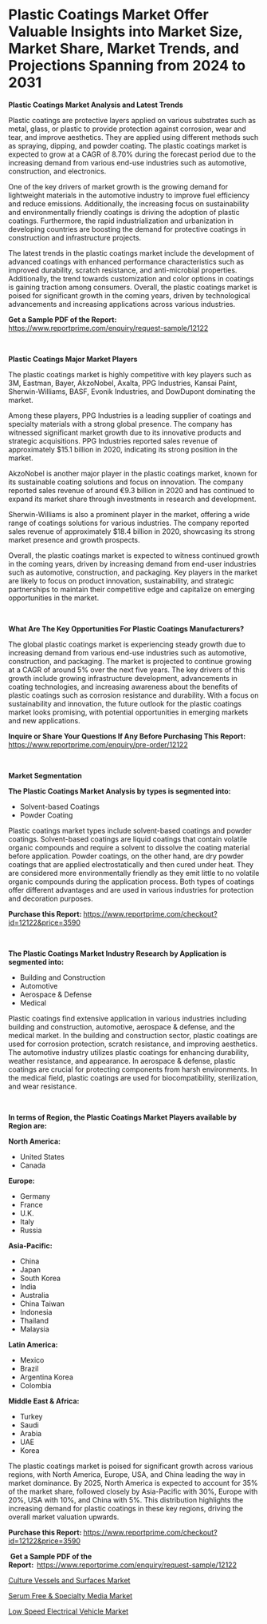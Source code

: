 <p><h1>Plastic Coatings Market Offer Valuable Insights into Market Size, Market Share, Market Trends, and Projections Spanning from 2024 to 2031</h1></p><p><strong>Plastic Coatings Market Analysis and Latest Trends</strong></p>
<p><p>Plastic coatings are protective layers applied on various substrates such as metal, glass, or plastic to provide protection against corrosion, wear and tear, and improve aesthetics. They are applied using different methods such as spraying, dipping, and powder coating. The plastic coatings market is expected to grow at a CAGR of 8.70% during the forecast period due to the increasing demand from various end-use industries such as automotive, construction, and electronics.</p><p>One of the key drivers of market growth is the growing demand for lightweight materials in the automotive industry to improve fuel efficiency and reduce emissions. Additionally, the increasing focus on sustainability and environmentally friendly coatings is driving the adoption of plastic coatings. Furthermore, the rapid industrialization and urbanization in developing countries are boosting the demand for protective coatings in construction and infrastructure projects.</p><p>The latest trends in the plastic coatings market include the development of advanced coatings with enhanced performance characteristics such as improved durability, scratch resistance, and anti-microbial properties. Additionally, the trend towards customization and color options in coatings is gaining traction among consumers. Overall, the plastic coatings market is poised for significant growth in the coming years, driven by technological advancements and increasing applications across various industries.</p></p>
<p><strong>Get a Sample PDF of the Report:&nbsp;</strong> <a href="https://www.reportprime.com/enquiry/request-sample/12122">https://www.reportprime.com/enquiry/request-sample/12122</a></p>
<p>&nbsp;</p>
<p><strong>Plastic Coatings Major Market Players</strong></p>
<p><p>The plastic coatings market is highly competitive with key players such as 3M, Eastman, Bayer, AkzoNobel, Axalta, PPG Industries, Kansai Paint, Sherwin-Williams, BASF, Evonik Industries, and DowDupont dominating the market. </p><p>Among these players, PPG Industries is a leading supplier of coatings and specialty materials with a strong global presence. The company has witnessed significant market growth due to its innovative products and strategic acquisitions. PPG Industries reported sales revenue of approximately $15.1 billion in 2020, indicating its strong position in the market.</p><p>AkzoNobel is another major player in the plastic coatings market, known for its sustainable coating solutions and focus on innovation. The company reported sales revenue of around €9.3 billion in 2020 and has continued to expand its market share through investments in research and development.</p><p>Sherwin-Williams is also a prominent player in the market, offering a wide range of coatings solutions for various industries. The company reported sales revenue of approximately $18.4 billion in 2020, showcasing its strong market presence and growth prospects.</p><p>Overall, the plastic coatings market is expected to witness continued growth in the coming years, driven by increasing demand from end-user industries such as automotive, construction, and packaging. Key players in the market are likely to focus on product innovation, sustainability, and strategic partnerships to maintain their competitive edge and capitalize on emerging opportunities in the market.</p></p>
<p>&nbsp;</p>
<p><strong>What Are The Key Opportunities For Plastic Coatings Manufacturers?</strong></p>
<p><p>The global plastic coatings market is experiencing steady growth due to increasing demand from various end-use industries such as automotive, construction, and packaging. The market is projected to continue growing at a CAGR of around 5% over the next five years. The key drivers of this growth include growing infrastructure development, advancements in coating technologies, and increasing awareness about the benefits of plastic coatings such as corrosion resistance and durability. With a focus on sustainability and innovation, the future outlook for the plastic coatings market looks promising, with potential opportunities in emerging markets and new applications.</p></p>
<p><strong>Inquire or Share Your Questions If Any Before Purchasing This Report:</strong> <a href="https://www.reportprime.com/enquiry/pre-order/12122">https://www.reportprime.com/enquiry/pre-order/12122</a></p>
<p>&nbsp;</p>
<p><strong>Market Segmentation</strong></p>
<p><strong>The Plastic Coatings Market Analysis by types is segmented into:</strong></p>
<p><ul><li>Solvent-based Coatings</li><li>Powder Coating</li></ul></p>
<p><p>Plastic coatings market types include solvent-based coatings and powder coatings. Solvent-based coatings are liquid coatings that contain volatile organic compounds and require a solvent to dissolve the coating material before application. Powder coatings, on the other hand, are dry powder coatings that are applied electrostatically and then cured under heat. They are considered more environmentally friendly as they emit little to no volatile organic compounds during the application process. Both types of coatings offer different advantages and are used in various industries for protection and decoration purposes.</p></p>
<p><strong>Purchase this Report:&nbsp;</strong><a href="https://www.reportprime.com/checkout?id=12122&price=3590">https://www.reportprime.com/checkout?id=12122&price=3590</a></p>
<p>&nbsp;</p>
<p><strong>The Plastic Coatings Market Industry Research by Application is segmented into:</strong></p>
<p><ul><li>Building and Construction</li><li>Automotive</li><li>Aerospace & Defense</li><li>Medical</li></ul></p>
<p><p>Plastic coatings find extensive application in various industries including building and construction, automotive, aerospace & defense, and the medical market. In the building and construction sector, plastic coatings are used for corrosion protection, scratch resistance, and improving aesthetics. The automotive industry utilizes plastic coatings for enhancing durability, weather resistance, and appearance. In aerospace & defense, plastic coatings are crucial for protecting components from harsh environments. In the medical field, plastic coatings are used for biocompatibility, sterilization, and wear resistance.</p></p>
<p>&nbsp;</p>
<p><strong>In terms of Region, the Plastic Coatings Market Players available by Region are:</strong></p>
<p>
    <p> <strong> North America: </strong>
        <ul>
            <li>United States</li>
            <li>Canada</li>
        </ul>
        </p> 
    <p> <strong> Europe: </strong>
        <ul>
            <li>Germany</li>
            <li>France</li>
            <li>U.K.</li>
            <li>Italy</li>
            <li>Russia</li>
        </ul>
        </p> 
    <p> <strong> Asia-Pacific: </strong>
        <ul>
            <li>China</li>
            <li>Japan</li>
            <li>South Korea</li>
            <li>India</li>
            <li>Australia</li>
            <li>China Taiwan</li>
            <li>Indonesia</li>
            <li>Thailand</li>
            <li>Malaysia</li>
        </ul>
        </p> 
    <p> <strong> Latin America: </strong>
        <ul>
            <li>Mexico</li>
            <li>Brazil</li>
            <li>Argentina Korea</li>
            <li>Colombia</li>
        </ul>
        </p> 
    <p> <strong> Middle East & Africa: </strong>
        <ul>
            <li>Turkey</li>
            <li>Saudi</li>
            <li>Arabia</li>
            <li>UAE</li>
            <li>Korea</li>
        </ul>
    </p>
    </p>
<p><p>The plastic coatings market is poised for significant growth across various regions, with North America, Europe, USA, and China leading the way in market dominance. By 2025, North America is expected to account for 35% of the market share, followed closely by Asia-Pacific with 30%, Europe with 20%, USA with 10%, and China with 5%. This distribution highlights the increasing demand for plastic coatings in these key regions, driving the overall market valuation upwards.</p></p>
<p><strong>Purchase this Report: </strong><a href="https://www.reportprime.com/checkout?id=12122&price=3590">https://www.reportprime.com/checkout?id=12122&price=3590</a></p>
<p>&nbsp;<strong>Get a Sample PDF of the Report:&nbsp;&nbsp;</strong><a href="https://www.reportprime.com/enquiry/request-sample/12122">https://www.reportprime.com/enquiry/request-sample/12122</a></p>
<p><strong></strong></p>
<p><p><a href="https://view.publitas.com/reportprime-1/culture-vessels-and-surfaces-market-insights-market-players-and-forecast-till-2030/">Culture Vessels and Surfaces Market</a></p><p><a href="https://view.publitas.com/reportprime-1/serum-free-specialty-media-market-share-market-new-trends-analysis-report-by-type-by-application-by-end-use-by-region-and-segment-forecasts-2023-2030/">Serum Free & Specialty Media Market</a></p><p><a href="https://view.publitas.com/reportprime-1/low-speed-electrical-vehicle-market-offers-provide-insightful-data-for-the-time-period-from-2023-to-2030-and-also-provide-analysis-based-on-application-type-and-region/">Low Speed Electrical Vehicle Market</a></p></p>